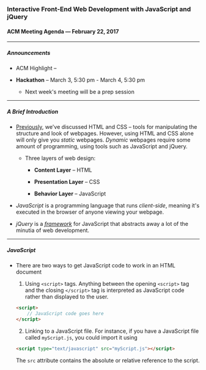 ### Interactive Front-End Web Development with JavaScript and jQuery

#### ACM Meeting Agenda — February 22, 2017

***

##### Announcements

- ACM Highlight –

- **Hackathon** – March 3, 5:30 pm - March 4, 5:30 pm

    - Next week's meeting will be a prep session

***

##### A Brief Introduction

- [Previously](https://github.com/OKStateACM/meetingnotes/blob/master/2017-02-01%20-%20agenda.md), we've discussed HTML and CSS – tools for manipulating the structure and look of webpages. However, using HTML and CSS alone will only give you *static* webpages. *Dynamic* webpages require some amount of programming, using tools such as JavaScript and jQuery.

    - Three layers of web design:

        - **Content Layer** – HTML

        - **Presentation Layer** – CSS

        - **Behavior Layer** – JavaScript

- *JavaScript* is a programming language that runs *client-side*, meaning it's executed in the browser of anyone viewing your webpage.

- *jQuery* is a *[framework](https://jeffknupp.com/blog/2014/03/03/what-is-a-web-framework/)* for JavaScript that abstracts away a lot of the minutia of web development.

***

##### JavaScript

- There are two ways to get JavaScript code to work in an HTML document

    1. Using `<script>` tags. Anything between the opening `<script>` tag and the closing `</script>` tag is interpreted as JavaScript code rather than displayed to the user.

    ```html
    <script>
        // JavaScript code goes here
    </script>
    ```

    2. Linking to a JavaScript file. For instance, if you have a JavaScript file called `myScript.js`, you could import it using
    ```html
    <script type="text/javascript" src="myScript.js"></script>
    ```
    The `src` attribute contains the absolute or relative reference to the script.
